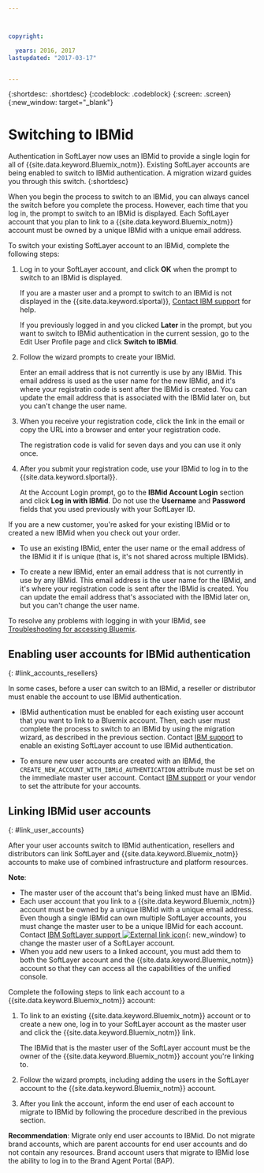 ```yaml
---



copyright:

  years: 2016, 2017
lastupdated: "2017-03-17"


---
```


{:shortdesc: .shortdesc}
{:codeblock: .codeblock}
{:screen: .screen}
{:new_window: target="_blank"}

# Switching to IBMid
Authentication in SoftLayer now uses an IBMid to provide a single login for all of {{site.data.keyword.Bluemix_notm}}. Existing SoftLayer accounts are being enabled to switch to IBMid authentication. A migration wizard guides you through this switch. 
{:shortdesc}

When you begin the process to switch to an IBMid, you can always cancel the switch before you complete the process. However, each time that you log in, the prompt to switch to an IBMid is displayed. Each SoftLayer account that you plan to link to a {{site.data.keyword.Bluemix_notm}} account must be owned by a unique IBMid with a unique email address.

To switch your existing SoftLayer account to an IBMid, complete the following steps:
1. Log in to your SoftLayer account, and click **OK** when the prompt to switch to an IBMid is displayed.

   If you are a master user and a prompt to switch to an IBMid is not displayed in the {{site.data.keyword.slportal}}, [Contact IBM support](/docs/support/index.html#contacting-support) for help.
  
   If you previously logged in and you clicked **Later** in the prompt, but you want to switch to IBMid authentication in the current session, go to the Edit User Profile page and click **Switch to IBMid**.

2. Follow the wizard prompts to create your IBMid. 

   Enter an email address that is not currently is use by any IBMid. This email address is used as the user name for the new IBMid, and it's where your registratin code is sent after the IBMid is created. You can update the email address that is associated with the IBMid later on, but you can't change the user name.

3. When you receive your registration code, click the link in the email or copy the URL into a browser and enter your registration code.

   The registration code is valid for seven days and you can use it only once.
  
4. After you submit your registration code, use your IBMid to log in to the {{site.data.keyword.slportal}}.

   At the Account Login prompt, go to the **IBMid Account Login** section and click **Log in with IBMid**. Do not use the **Username** and **Password** fields that you used previously with your SoftLayer ID.

If you are a new customer, you're asked for your existing IBMid or to created a new IBMid when you check out your order. 
  * To use an existing IBMid, enter the user name or the email address of the IBMid it if is unique (that is, it's not shared across multiple IBMids).
  
  * To create a new IBMid, enter an email address that is not currently in use by any IBMid. This email address is the user name for the IBMid, and it's where your registration code is sent after the IBMid is created. You can update the email address that's associated with the IBMid later on, but you can't change the user name. 
  
To resolve any problems with logging in with your IBMid, see [Troubleshooting for accessing Bluemix](/docs/troubleshoot/ts_accessing.html#accessing).

## Enabling user accounts for IBMid authentication
{: #link_accounts_resellers}

In some cases, before a user can switch to an IBMid, a reseller or distributor must enable the account to use IBMid authentication. 

  * IBMid authentication must be enabled for each existing user account that you want to link to a Bluemix account. Then, each user must complete the process to switch to an IBMid by using the migration wizard, as described in the previous section. Contact [IBM support](/docs/support/index.html#contacting-support) to enable an existing SoftLayer account to use IBMid authentication. 
  
  * To ensure new user accounts are created with an IBMid, the `CREATE_NEW_ACCOUNT_WITH_IBMid_AUTHENTICATION` attribute must be set on the immediate master user account. Contact [IBM support](/docs/support/index.html#contacting-support) or your vendor to set the attribute for your accounts.  

## Linking IBMid user accounts
{: #link_user_accounts}

After your user accounts switch to IBMid authentication, resellers and distributors can link SoftLayer and {{site.data.keyword.Bluemix_notm}} accounts to make use of combined infrastructure and platform resources.

**Note**:
  * The master user of the account that's being linked must have an IBMid.
  * Each user account that you link to a {{site.data.keyword.Bluemix_notm}} account must be owned by a unique IBMid with a unique email address. Even though a single IBMid can own multiple SoftLayer accounts, you must change the master user to be a unique IBMid for each account. Contact [IBM SoftLayer support ![External link icon](../icons/launch-glyph.svg)](https://knowledgelayer.softlayer.com/topic/support){: new_window} to change the master user of a SoftLayer account.
  * When you add new users to a linked account, you must add them to both the SoftLayer account and the {{site.data.keyword.Bluemix_notm}} account so that they can access all the capabilities of the unified console. 
  
Complete the following steps to link each account to a {{site.data.keyword.Bluemix_notm}} account:
1. To link to an existing {{site.data.keyword.Bluemix_notm}} account or to create a new one, log in to your SoftLayer account as the master user and click the {{site.data.keyword.Bluemix_notm}} link.

   The IBMid that is the master user of the SoftLayer account must be the owner of the {{site.data.keyword.Bluemix_notm}} account you're linking to. 
   
2. Follow the wizard prompts, including adding the users in the SoftLayer account to the {{site.data.keyword.Bluemix_notm}} account.
3. After you link the account, inform the end user of each account to migrate to IBMid by following the procedure described in the previous section.

**Recommendation**: Migrate only end user accounts to IBMid. Do not migrate brand accounts, which are parent accounts for end user accounts and do not contain any resources. Brand account users that migrate to IBMid lose the ability to log in to the Brand Agent Portal (BAP).  
  
